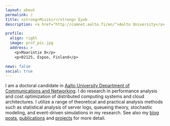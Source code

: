 ```yaml
---
layout: about
permalink: /
title: <strong>Misikir</strong> Eyob
description: <a href="http://comnet.aalto.fi/en/">Aalto University</a> 

profile:
  align: right
  image: prof_pic.jpg
  address: >
    <p>Maarintie 8</p>
    <p>02125, Espoo, Finland</p>

news: false
social: true
---
```


I am a doctoral candidate in [Aalto University Department of Communications 
and Networking](http://comnet.aalto.fi/en/). I do research in performance analysis and cost optimization of 
distributed computing systems and cloud architectures. I utilize 
a range of theoretical and practical analysis methods such as 
statistical analysis of server logs, queueing theory, stochastic modeling,
and event-driven simulations in my research. See also 
my [blog posts](/blog), [publications](/publications) and [projects](projects)
for more detail.
